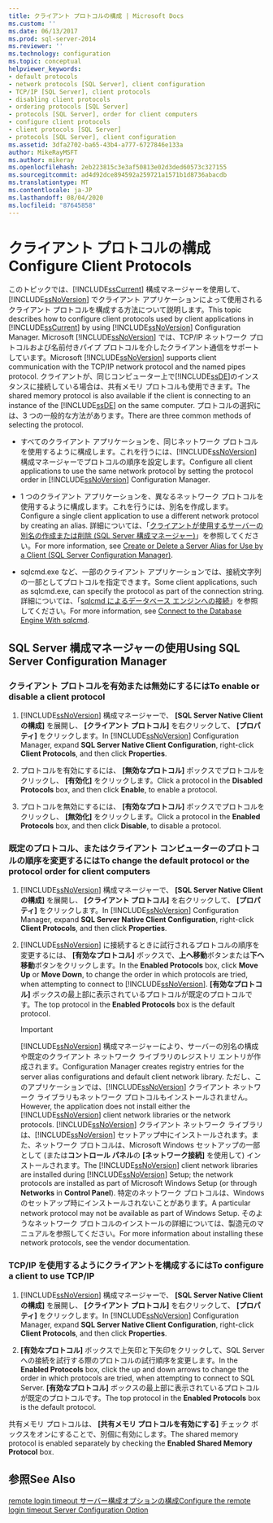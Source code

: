```yaml
---
title: クライアント プロトコルの構成 | Microsoft Docs
ms.custom: ''
ms.date: 06/13/2017
ms.prod: sql-server-2014
ms.reviewer: ''
ms.technology: configuration
ms.topic: conceptual
helpviewer_keywords:
- default protocols
- network protocols [SQL Server], client configuration
- TCP/IP [SQL Server], client protocols
- disabling client protocols
- ordering protocols [SQL Server]
- protocols [SQL Server], order for client computers
- configure client protocols
- client protocols [SQL Server]
- protocols [SQL Server], client configuration
ms.assetid: 3dfa2702-ba65-43b4-a777-6727846e133a
author: MikeRayMSFT
ms.author: mikeray
ms.openlocfilehash: 2eb223815c3e3af50813e02d3ded60573c327155
ms.sourcegitcommit: ad4d92dce894592a259721a1571b1d8736abacdb
ms.translationtype: MT
ms.contentlocale: ja-JP
ms.lasthandoff: 08/04/2020
ms.locfileid: "87645858"
---
```

# <a name="configure-client-protocols"></a><span data-ttu-id="69502-102">クライアント プロトコルの構成</span><span class="sxs-lookup"><span data-stu-id="69502-102">Configure Client Protocols</span></span>
  <span data-ttu-id="69502-103">このトピックでは、[!INCLUDE[ssCurrent](../../includes/sscurrent-md.md)] 構成マネージャーを使用して、[!INCLUDE[ssNoVersion](../../includes/ssnoversion-md.md)] でクライアント アプリケーションによって使用されるクライアント プロトコルを構成する方法について説明します。</span><span class="sxs-lookup"><span data-stu-id="69502-103">This topic describes how to configure client protocols used by client applications in [!INCLUDE[ssCurrent](../../includes/sscurrent-md.md)] by using [!INCLUDE[ssNoVersion](../../includes/ssnoversion-md.md)] Configuration Manager.</span></span> <span data-ttu-id="69502-104">Microsoft [!INCLUDE[ssNoVersion](../../includes/ssnoversion-md.md)] では、TCP/IP ネットワーク プロトコルおよび名前付きパイプ プロトコルを介したクライアント通信をサポートしています。</span><span class="sxs-lookup"><span data-stu-id="69502-104">Microsoft [!INCLUDE[ssNoVersion](../../includes/ssnoversion-md.md)] supports client communication with the TCP/IP network protocol and the named pipes protocol.</span></span> <span data-ttu-id="69502-105">クライアントが、同じコンピューター上で[!INCLUDE[ssDE](../../includes/ssde-md.md)]のインスタンスに接続している場合は、共有メモリ プロトコルも使用できます。</span><span class="sxs-lookup"><span data-stu-id="69502-105">The shared memory protocol is also available if the client is connecting to an instance of the [!INCLUDE[ssDE](../../includes/ssde-md.md)] on the same computer.</span></span> <span data-ttu-id="69502-106">プロトコルの選択には、3 つの一般的な方法があります。</span><span class="sxs-lookup"><span data-stu-id="69502-106">There are three common methods of selecting the protocol.</span></span>  
  
-   <span data-ttu-id="69502-107">すべてのクライアント アプリケーションを、同じネットワーク プロトコルを使用するように構成します。これを行うには、[!INCLUDE[ssNoVersion](../../includes/ssnoversion-md.md)] 構成マネージャーでプロトコルの順序を設定します。</span><span class="sxs-lookup"><span data-stu-id="69502-107">Configure all client applications to use the same network protocol by setting the protocol order in [!INCLUDE[ssNoVersion](../../includes/ssnoversion-md.md)] Configuration Manager.</span></span>  
  
-   <span data-ttu-id="69502-108">1 つのクライアント アプリケーションを、異なるネットワーク プロトコルを使用するように構成します。これを行うには、別名を作成します。</span><span class="sxs-lookup"><span data-stu-id="69502-108">Configure a single client application to use a different network protocol by creating an alias.</span></span> <span data-ttu-id="69502-109">詳細については、「[クライアントが使用するサーバーの別名の作成または削除 &#40;SQL Server 構成マネージャー&#41;](create-or-delete-a-server-alias-for-use-by-a-client.md)」を参照してください。</span><span class="sxs-lookup"><span data-stu-id="69502-109">For more information, see [Create or Delete a Server Alias for Use by a Client &#40;SQL Server Configuration Manager&#41;](create-or-delete-a-server-alias-for-use-by-a-client.md).</span></span>  
  
-   <span data-ttu-id="69502-110">sqlcmd.exe など、一部のクライアント アプリケーションでは、接続文字列の一部としてプロトコルを指定できます。</span><span class="sxs-lookup"><span data-stu-id="69502-110">Some client applications, such as sqlcmd.exe, can specify the protocol as part of the connection string.</span></span> <span data-ttu-id="69502-111">詳細については、「[sqlcmd によるデータベース エンジンへの接続](../../relational-databases/scripting/sqlcmd-connect-to-the-database-engine.md)」を参照してください。</span><span class="sxs-lookup"><span data-stu-id="69502-111">For more information, see [Connect to the Database Engine With sqlcmd](../../relational-databases/scripting/sqlcmd-connect-to-the-database-engine.md).</span></span>  
  
##  <a name="using-sql-server-configuration-manager"></a><a name="SSMSProcedure"></a> <span data-ttu-id="69502-112">SQL Server 構成マネージャーの使用</span><span class="sxs-lookup"><span data-stu-id="69502-112">Using SQL Server Configuration Manager</span></span>  
  
###  <a name="to-enable-or-disable-a-client-protocol"></a><a name="EnableDisable"></a> <span data-ttu-id="69502-113">クライアント プロトコルを有効または無効にするには</span><span class="sxs-lookup"><span data-stu-id="69502-113">To enable or disable a client protocol</span></span>  
  
1.  <span data-ttu-id="69502-114">[!INCLUDE[ssNoVersion](../../includes/ssnoversion-md.md)] 構成マネージャーで、 **[SQL Server Native Client の構成]** を展開し、 **[クライアント プロトコル]** を右クリックして、 **[プロパティ]** をクリックします。</span><span class="sxs-lookup"><span data-stu-id="69502-114">In [!INCLUDE[ssNoVersion](../../includes/ssnoversion-md.md)] Configuration Manager, expand **SQL Server Native Client Configuration**, right-click **Client Protocols**, and then click **Properties**.</span></span>  
  
2.  <span data-ttu-id="69502-115">プロトコルを有効にするには、 **[無効なプロトコル]** ボックスでプロトコルをクリックし、 **[有効化]** をクリックします。</span><span class="sxs-lookup"><span data-stu-id="69502-115">Click a protocol in the **Disabled Protocols** box, and then click **Enable**, to enable a protocol.</span></span>  
  
3.  <span data-ttu-id="69502-116">プロトコルを無効にするには、 **[有効なプロトコル]** ボックスでプロトコルをクリックし、 **[無効化]** をクリックします。</span><span class="sxs-lookup"><span data-stu-id="69502-116">Click a protocol in the **Enabled Protocols** box, and then click **Disable**, to disable a protocol.</span></span>  
  
###  <a name="to-change-the-default-protocol-or-the-protocol-order-for-client-computers"></a><a name="ChangeDefault"></a> <span data-ttu-id="69502-117">既定のプロトコル、またはクライアント コンピューターのプロトコルの順序を変更するには</span><span class="sxs-lookup"><span data-stu-id="69502-117">To change the default protocol or the protocol order for client computers</span></span>  
  
1.  <span data-ttu-id="69502-118">[!INCLUDE[ssNoVersion](../../includes/ssnoversion-md.md)] 構成マネージャーで、 **[SQL Server Native Client の構成]** を展開し、 **[クライアント プロトコル]** を右クリックして、 **[プロパティ]** をクリックします。</span><span class="sxs-lookup"><span data-stu-id="69502-118">In [!INCLUDE[ssNoVersion](../../includes/ssnoversion-md.md)] Configuration Manager, expand **SQL Server Native Client Configuration**, right-click **Client Protocols**, and then click **Properties**.</span></span>  
  
2.  <span data-ttu-id="69502-119">[!INCLUDE[ssNoVersion](../../includes/ssnoversion-md.md)] に接続するときに試行されるプロトコルの順序を変更するには、 **[有効なプロトコル]** ボックスで、**上へ移動**ボタンまたは**下へ移動**ボタンをクリックします。</span><span class="sxs-lookup"><span data-stu-id="69502-119">In the **Enabled Protocols** box, click **Move Up** or **Move Down**, to change the order in which protocols are tried, when attempting to connect to [!INCLUDE[ssNoVersion](../../includes/ssnoversion-md.md)].</span></span> <span data-ttu-id="69502-120">**[有効なプロトコル]** ボックスの最上部に表示されているプロトコルが既定のプロトコルです。</span><span class="sxs-lookup"><span data-stu-id="69502-120">The top protocol in the **Enabled Protocols** box is the default protocol.</span></span>  
  
    > [!IMPORTANT]  
    >  [!INCLUDE[ssNoVersion](../../includes/ssnoversion-md.md)] <span data-ttu-id="69502-121">構成マネージャーにより、サーバーの別名の構成や既定のクライアント ネットワーク ライブラリのレジストリ エントリが作成されます。</span><span class="sxs-lookup"><span data-stu-id="69502-121">Configuration Manager creates registry entries for the server alias configurations and default client network library.</span></span> <span data-ttu-id="69502-122">ただし、このアプリケーションでは、[!INCLUDE[ssNoVersion](../../includes/ssnoversion-md.md)] クライアント ネットワーク ライブラリもネットワーク プロトコルもインストールされません。</span><span class="sxs-lookup"><span data-stu-id="69502-122">However, the application does not install either the [!INCLUDE[ssNoVersion](../../includes/ssnoversion-md.md)] client network libraries or the network protocols.</span></span> <span data-ttu-id="69502-123">[!INCLUDE[ssNoVersion](../../includes/ssnoversion-md.md)] クライアント ネットワーク ライブラリは、[!INCLUDE[ssNoVersion](../../includes/ssnoversion-md.md)] セットアップ中にインストールされます。また、ネットワーク プロトコルは、Microsoft Windows セットアップの一部として (または**コントロール パネル**の **[ネットワーク接続]** を使用して) インストールされます。</span><span class="sxs-lookup"><span data-stu-id="69502-123">The [!INCLUDE[ssNoVersion](../../includes/ssnoversion-md.md)] client network libraries are installed during [!INCLUDE[ssNoVersion](../../includes/ssnoversion-md.md)] Setup; the network protocols are installed as part of Microsoft Windows Setup (or through **Networks** in **Control Panel**).</span></span> <span data-ttu-id="69502-124">特定のネットワーク プロトコルは、Windows のセットアップ時にインストールされないことがあります。</span><span class="sxs-lookup"><span data-stu-id="69502-124">A particular network protocol may not be available as part of Windows Setup.</span></span> <span data-ttu-id="69502-125">そのようなネットワーク プロトコルのインストールの詳細については、製造元のマニュアルを参照してください。</span><span class="sxs-lookup"><span data-stu-id="69502-125">For more information about installing these network protocols, see the vendor documentation.</span></span>  
  
###  <a name="to-configure-a-client-to-use-tcpip"></a><a name="Configure"></a> <span data-ttu-id="69502-126">TCP/IP を使用するようにクライアントを構成するには</span><span class="sxs-lookup"><span data-stu-id="69502-126">To configure a client to use TCP/IP</span></span>  
  
1.  <span data-ttu-id="69502-127">[!INCLUDE[ssNoVersion](../../includes/ssnoversion-md.md)] 構成マネージャーで、 **[SQL Server Native Client の構成]** を展開し、 **[クライアント プロトコル]** を右クリックして、 **[プロパティ]** をクリックします。</span><span class="sxs-lookup"><span data-stu-id="69502-127">In [!INCLUDE[ssNoVersion](../../includes/ssnoversion-md.md)] Configuration Manager, expand **SQL Server Native Client Configuration**, right-click **Client Protocols**, and then click **Properties**.</span></span>  
  
2.  <span data-ttu-id="69502-128">**[有効なプロトコル]** ボックスで上矢印と下矢印をクリックして、SQL Server への接続を試行する際のプロトコルの試行順序を変更します。</span><span class="sxs-lookup"><span data-stu-id="69502-128">In the **Enabled Protocols** box, click the up and down arrows to change the order in which protocols are tried, when attempting to connect to SQL Server.</span></span> <span data-ttu-id="69502-129">**[有効なプロトコル]** ボックスの最上部に表示されているプロトコルが既定のプロトコルです。</span><span class="sxs-lookup"><span data-stu-id="69502-129">The top protocol in the **Enabled Protocols** box is the default protocol.</span></span>  
  
 <span data-ttu-id="69502-130">共有メモリ プロトコルは、 **[共有メモリ プロトコルを有効にする]** チェック ボックスをオンにすることで、別個に有効にします。</span><span class="sxs-lookup"><span data-stu-id="69502-130">The shared memory protocol is enabled separately by checking the **Enabled Shared Memory Protocol** box.</span></span>  
  
## <a name="see-also"></a><span data-ttu-id="69502-131">参照</span><span class="sxs-lookup"><span data-stu-id="69502-131">See Also</span></span>  
 [<span data-ttu-id="69502-132">remote login timeout サーバー構成オプションの構成</span><span class="sxs-lookup"><span data-stu-id="69502-132">Configure the remote login timeout Server Configuration Option</span></span>](configure-the-remote-login-timeout-server-configuration-option.md)  
  
  
